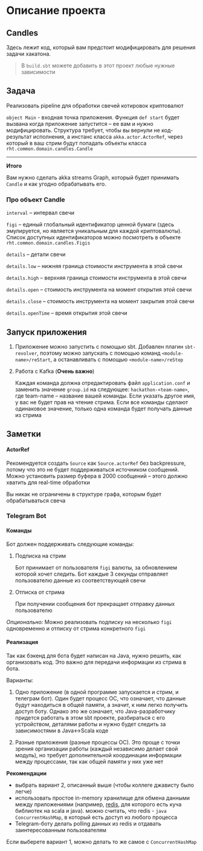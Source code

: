 # Описание проекта

## Candles

Здесь лежит код, который вам предстоит модифицировать для решения задачи хакатона.

> В `build.sbt` можете добавить в этот проект любые нужные зависимости


## Задача

Реализовать pipeline для обработки свечей котировок криптовалют

`object Main` - входная точка приложения. Функция `def start` будет вызвана когда приложение запустится – 
ее вам и нужно модифицировать. Структура требует, чтобы вы вернули не код-результат исполнения, а 
инстанс класса `akka.actor.ActorRef`, через который в ваш стрим будут попадать
объекты класса `rht.common.domain.candles.Candle`

---

**Итого**

Вам нужно сделать akka streams Graph, который будет принимать `Candle`
и как угодно обрабатывать его. 

### Про объект Candle

`interval` – интервал свечи 

`figi` – единый глобальный идентификатор ценной бумаги (здесь эмулируется, но является уникальным для каждой криптовалюты). 
Список доступных идентификаторов можно посмотреть в объекте `rht.common.domain.candles.Figis` 

`details` – детали свечи

`details.low` – нижняя граница стоимости инструмента в этой свечи

`details.high` – верхняя граница стоимости инструмента в этой свечи

`details.open` – стоимость инструмента на момент открытия этой свечи

`details.close` – стоимость инструмента на момент закрытия этой свечи

`details.openTime` – время открытия этой свечи


## Запуск приложения

1. Приложение можно запустить с помощью sbt. Добавлен плагин `sbt-revolver`, поэтому можно запускать с помощью команд `<module-name>/reStart`, 
а останавливать с помощью `<module-name>/reStop`
2. Работа с Kafka (**Очень важно**)

    Каждая команда должна отредактировать файл `application.conf` и заменить значение `group.id` на следующее: `hackathon-<team-name>`, где team-name – название вашей команды. Если указать другое имя, у вас не будет прав на чтение стрима. 
    Если все команды сделают одинаковое значение, только одна команда будет получать данные из стрима


## Заметки

#### ActorRef
Рекомендуется создать `Source` как `Source.actorRef` без backpressure, 
потому что это не будет поддерживаться источником сообщений. 
Можно установить размер буфера в 2000 сообщений – этого должно хватить для real-time обработки

Вы никак не ограничены в структуре графа, которым будет обрабатываться свеча
### Telegram Bot

#### Команды

Бот должен поддерживать следующие команды:
1. Подписка на стрим

    Бот принимает от пользователя `figi` валюты, за обновлением которой хочет следить. Бот каждые 3 секунды отправляет пользователю данные из соответствующей свечи 

2. Отписка от стрима 

    При получении сообщения бот прекращает отправку данных пользователю
    
    

*Опционально:*
Можно реализовать подписку на несколько `figi` одновременно и отписку от стрима конкретного `figi`

#### Реализация

Так как бэкенд для бота будет написан на Java, нужно решить, как организовать код. 
Это важно для передачи информации из стрима в бота.

Варианты:
1. Одно приложение (в одной программе запускается и стрим, и телеграм бот). 
Один будет процесс ОС, что означает, что данные будут находиться в общей памяти, а значит,
к ним легко получить доступ боту. Однако это же означает, что Java-разработчику придется
работать в этом sbt проекте, разбираться с его устройством, деталями работы и нужно будет следить за зависимостями 
в Java<->Scala коде

2. Разные приложения (разные процессы ОС). Это проще с точки зрения организации работы (каждый независимо делает свой модуль), но
требует дополнительной координации информации между процессами, так как общей памяти у них уже нет 


**Рекомендации**

- выбрать вариант 2, описанный выше (чтобы коллеге джависту было легче)
- использовать простое in-memory хранилище для обмена данными между приложениями (например, [redis](https://redis.io/), для которого есть куча библиотек на scala и java).
можно считать, что redis - `java ConcurrentHashMap`, в который есть доступ из любого процесса
- Telegram-боту делать polling данных из redis и отдавать заинтересованным пользователям

Если выберете вариант 1, можно делать то же самое с `ConcurrentHashMap`
